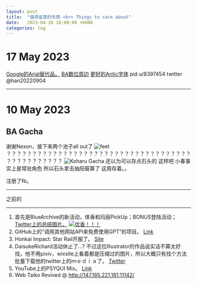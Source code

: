 ```yaml
---
layout: post
title:  "值得留意的东西 <br> Things to care about"
date:   2023-04-26 10:00:00 +0800
categories: log
---
```

# 17 May 2023
[Google的Arial替代品。](https://fonts.google.com/specimen/Arimo)
[BA数位周边](https://forum.nexon.com/bluearchiveTW/board_view?board=3359&thread=2122458)
[更好的Antic字体](https://www.bilibili.com/read/cv23676084)
pid u/8397454 twitter @han20220904

***

# 10 May 2023
## BA Gacha
谢谢Nexon，接下来两个池子all out了
![feet](https://hachiiiiiiii.co/assets/images/wheelchair.webp "轮椅阳葵")
？？？？？？？？？？？？？？？？？？？？？？？？？？？？？？？？？？？？？？？？？？？？？？？
![Koharu Gacha](https://hachiiiiiiii.co/assets/images/koharu.webp "小春")
还以为可以存点石头的
这样吧 小春事实上是常驻角色 所以石头拿去抽阳葵算了 这周存着。。

注册了fb。

***

之前的

***

1. 首先是BlueArchive的新活动，体香和玛丽PickUp；BONUS登陆活动；
[Twitter上的总结图片。](https://twitter.com/EN_BlueArchive/status/1650746702146736129/photo/1)
[![优香！！！](https://pbs.twimg.com/media/FuJYyuUaEAAw6Ff?format=jpg&name=large "Yuuka(Sport)")](https://twitter.com/EN_BlueArchive/status/1649699563630997504)
1. GitHub上的“调用其他网站API来免费使用GPT”的项目。
[Link](https://github.com/xtekky/gpt4free)
1. Honkai Impact: Star Rail开服了。
[Site](sr.mihoyo.com)
1. DaisukeRichard活动休止了...? 不过这位Illustrator的作品说实话不算太好找，他不用pixiv，wixsite上看着都是压缩过的图片，所以大概只有找个方法批量下载他的twitter上的ｍｅｄｉａ了。
[Twitter](https://twitter.com/daisukerichard/status/1620424434241908740)
1. YouTube上的PSYQUI Mix。
[Link](https://www.youtube.com/watch?v=Qcm35mZqyc8&list=RDEMGFdI7hTjrI9gySe4QzeR8g)
1. Web Taiko Revived @ http://147.185.221.181:11142/